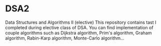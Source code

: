 # DSA2
Data Structures and Algorithms II (elective)
This repository contains tast I completed during elective class of DSA. You can find implementation of couple algorithms such as Dijkstra algorithm, Prim's algorithm, Graham algorithm, Rabin-Karp algorithm, Monte-Carlo algorithm...
